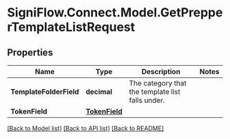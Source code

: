 
# SigniFlow.Connect.Model.GetPrepperTemplateListRequest

## Properties

Name | Type | Description | Notes
------------ | ------------- | ------------- | -------------
**TemplateFolderField** | **decimal** | The category that the template list falls under. | 
**TokenField** | [**TokenField**](TokenField.md) |  | 

[[Back to Model list]](../README.md#documentation-for-models)
[[Back to API list]](../README.md#documentation-for-api-endpoints)
[[Back to README]](../README.md)

